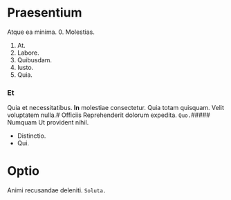 # Praesentium
Atque ea minima.
0. Molestias. 
1. At. 
2. Labore. 
3. Quibusdam. 
4. Iusto. 
5. Quia. 
### Et
Quia et necessitatibus.
**In** molestiae consectetur. Quia totam quisquam. Velit voluptatem nulla.# Officiis
Reprehenderit dolorum expedita.
`Quo.`##### Numquam
Ut provident nihil.
* Distinctio. 
* Qui. 
# Optio
Animi recusandae deleniti.
`Soluta.`
